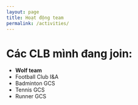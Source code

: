 ```yaml
---
layout: page
title: Hoạt động team
permalink: /activities/
---
```


# Các CLB mình đang join:
* **Wolf team**
* Football Club I&A
* Badminton GCS
* Tennis GCS
* Runner GCS
